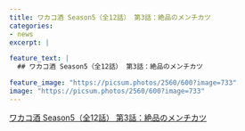 ```yaml
---
title: ワカコ酒 Season5（全12話） 第3話：絶品のメンチカツ
categories:
- news
excerpt: |

feature_text: |
  ## ワカコ酒 Season5（全12話） 第3話：絶品のメンチカツ

feature_image: "https://picsum.photos/2560/600?image=733"
image: "https://picsum.photos/2560/600?image=733"
---
```


[ワカコ酒 Season5（全12話） 第3話：絶品のメンチカツ](https://www.necoweb.com/neco/program/detail.php?id=5334&)

